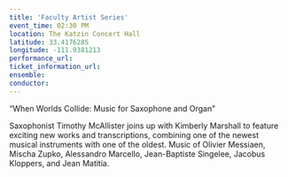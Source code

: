 ```yaml
---
title: 'Faculty Artist Series'
event_time: 02:30 PM
location: The Katzin Concert Hall
latitude: 33.4176285
longitude: -111.9381213
performance_url: 
ticket_information_url: 
ensemble: 
conductor: 
---
```

&#8220;When Worlds Collide: Music for Saxophone and Organ"

Saxophonist Timothy McAllister joins up with Kimberly Marshall to feature exciting new works and transcriptions, combining one of the newest musical instruments with one of the oldest.  Music of Olivier Messiaen, Mischa Zupko, Alessandro Marcello, Jean-Baptiste Singelee, Jacobus Kloppers, and Jean Matitia.